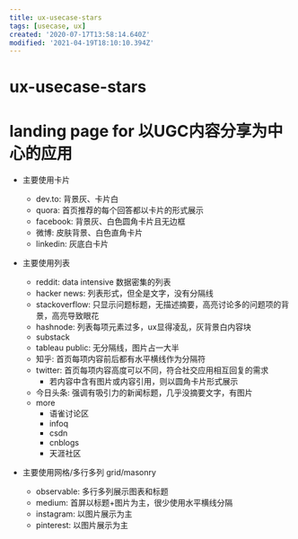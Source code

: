 ```yaml
---
title: ux-usecase-stars
tags: [usecase, ux]
created: '2020-07-17T13:58:14.640Z'
modified: '2021-04-19T18:10:10.394Z'
---
```


# ux-usecase-stars

# landing page for 以UGC内容分享为中心的应用

- 主要使用卡片
  - dev.to: 背景灰、卡片白
  - quora: 首页推荐的每个回答都以卡片的形式展示
  - facebook: 背景灰、白色圆角卡片且无边框
  - 微博: 皮肤背景、白色直角卡片
  - linkedin: 灰底白卡片

- 主要使用列表
  - reddit: data intensive 数据密集的列表
  - hacker news: 列表形式，但全是文字，没有分隔线
  - stackoverflow: 只显示问题标题，无描述摘要，高亮讨论多的问题项的背景，高亮导致眼花
  - hashnode: 列表每项元素过多，ux显得凌乱，灰背景白内容块
  - substack
  - tableau public: 无分隔线，图片占一大半
  - 知乎: 首页每项内容前后都有水平横线作为分隔符
  - twitter: 首页每项内容高度可以不同，符合社交应用相互回复的需求
    - 若内容中含有图片或内容引用，则以圆角卡片形式展示
  - 今日头条: 强调有吸引力的新闻标题，几乎没摘要文字，有图片
  - more
    - 语雀讨论区
    - infoq
    - csdn
    - cnblogs
    - 天涯社区

- 主要使用网格/多行多列 grid/masonry
  - observable: 多行多列展示图表和标题
  - medium: 首屏以标题+图片为主，很少使用水平横线分隔
  - instagram: 以图片展示为主
  - pinterest: 以图片展示为主
